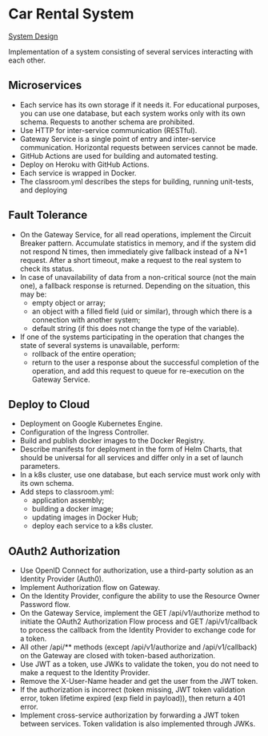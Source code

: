 # Car Rental System

[System Design](v3/README.md)

Implementation of a system consisting of several services interacting with each other.

## Microservices

* Each service has its own storage if it needs it. For educational purposes, you can use one database, but each system works only with its own schema. Requests to another schema are prohibited.
* Use HTTP for inter-service communication (RESTful).
* Gateway Service is a single point of entry and inter-service communication. Horizontal requests between services cannot be made.
* GitHub Actions are used for building and automated testing.
* Deploy on Heroku with GitHub Actions.
* Each service is wrapped in Docker.
* The classroom.yml describes the steps for building, running unit-tests, and deploying

## Fault Tolerance

* On the Gateway Service, for all read operations, implement the Circuit Breaker pattern. Accumulate statistics in memory, and if the system did not respond N times, then immediately give fallback instead of a N+1 request. After a short timeout, make a request to the real system to check its status.
* In case of unavailability of data from a non-critical source (not the main one), a fallback response is returned. Depending on the situation, this may be:
  + empty object or array;
  + an object with a filled field (uid or similar), through which there is a connection with another system;
  + default string (if this does not change the type of the variable).
* If one of the systems participating in the operation that changes the state of several systems is unavailable, perform:
  + rollback of the entire operation;
  + return to the user a response about the successful completion of the operation, and add this request to queue for re-execution on the Gateway Service.

## Deploy to Cloud

* Deployment on Google Kubernetes Engine. 
* Configuration of the Ingress Controller.
* Build and publish docker images to the Docker Registry.
* Describe manifests for deployment in the form of Helm Charts, that should be universal for all services and differ only in a set of launch parameters.
* In a k8s cluster, use one database, but each service must work only with its own schema.
* Add steps to classroom.yml:
  + application assembly;
  + building a docker image;
  + updating images in Docker Hub;
  + deploy each service to a k8s cluster.

## OAuth2 Authorization

* Use OpenID Connect for authorization, use a third-party solution as an Identity Provider (Auth0).
* Implement Authorization flow on Gateway.
* On the Identity Provider, configure the ability to use the Resource Owner Password flow.
* On the Gateway Service, implement the GET /api/v1/authorize method to initiate the OAuth2 Authorization Flow process and GET /api/v1/callback to process the callback from the Identity Provider to exchange code for a token.
* All other /api/** methods (except /api/v1/authorize and /api/v1/callback) on the Gateway are closed with token-based authorization.
* Use JWT as a token, use JWKs to validate the token, you do not need to make a request to the Identity Provider.
* Remove the X-User-Name header and get the user from the JWT token.
* If the authorization is incorrect (token missing, JWT token validation error, token lifetime expired (exp field in payload)), then return a 401 error.
* Implement cross-service authorization by forwarding a JWT token between services. Token validation is also implemented through JWKs.
